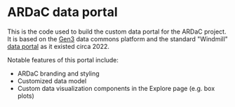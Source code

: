 # ARDaC data portal

This is the code used to build the custom data portal for the ARDaC project. It is based on the [Gen3](https://gen3.org/) data commons platform and the standard "Windmill" [data portal](https://github.com/uc-cdis/data-portal) as it existed circa 2022.

Notable features of this portal include:
- ARDaC branding and styling
- Customized data model
- Custom data visualization components in the Explore page (e.g. box plots)